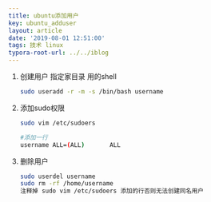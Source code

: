 ```yaml
---
title: ubuntu添加用户
key: ubuntu_adduser
layout: article
date: '2019-08-01 12:51:00'
tags: 技术 linux
typora-root-url: ../../iblog
---
```


1. 创建用户 指定家目录 用的shell

   ```bash
   sudo useradd -r -m -s /bin/bash username
   ```

2. 添加sudo权限

   ```bash
   sudo vim /etc/sudoers
   
   #添加一行
   username ALL=(ALL)       ALL
   ```

3. 删除用户

   ```bash
   sudo userdel username
   sudo rm -rf /home/username
   注释掉 sudo vim /etc/sudoers 添加的行否则无法创建同名用户
   ```

   

